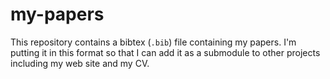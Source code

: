 # my-papers

This repository contains a bibtex (`.bib`) file containing my papers.
I'm putting it in this format so that I can add it as a submodule to other projects including my web site and my CV.